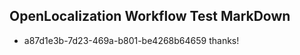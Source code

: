 ## OpenLocalization Workflow Test MarkDown
* a87d1e3b-7d23-469a-b801-be4268b64659 
thanks!<!--HONumber=Mar16_HO2-->
